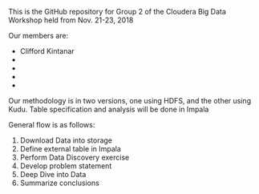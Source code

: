 This is the GitHub repository for Group 2 of the Cloudera Big Data Workshop held from Nov. 21-23, 2018

Our members are:
- Clifford Kintanar
-
-
-
-

Our methodology is in two versions, one using HDFS, and the other using Kudu. Table specification and analysis will be done in Impala

General flow is as follows:
1) Download Data into storage
2) Define external table in Impala
3) Perform Data Discovery exercise
4) Develop problem statement
5) Deep Dive into Data
6) Summarize conclusions
